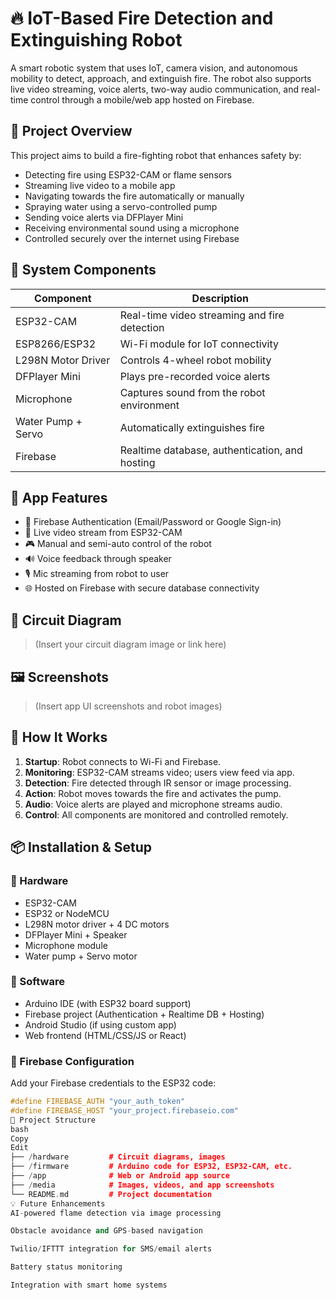 # 🔥 IoT-Based Fire Detection and Extinguishing Robot

A smart robotic system that uses IoT, camera vision, and autonomous mobility to detect, approach, and extinguish fire. The robot also supports live video streaming, voice alerts, two-way audio communication, and real-time control through a mobile/web app hosted on Firebase.

## 🚀 Project Overview

This project aims to build a fire-fighting robot that enhances safety by:
- Detecting fire using ESP32-CAM or flame sensors
- Streaming live video to a mobile app
- Navigating towards the fire automatically or manually
- Spraying water using a servo-controlled pump
- Sending voice alerts via DFPlayer Mini
- Receiving environmental sound using a microphone
- Controlled securely over the internet using Firebase

## 🧩 System Components

| Component        | Description |
|------------------|-------------|
| ESP32-CAM        | Real-time video streaming and fire detection |
| ESP8266/ESP32    | Wi-Fi module for IoT connectivity |
| L298N Motor Driver | Controls 4-wheel robot mobility |
| DFPlayer Mini    | Plays pre-recorded voice alerts |
| Microphone       | Captures sound from the robot environment |
| Water Pump + Servo | Automatically extinguishes fire |
| Firebase         | Realtime database, authentication, and hosting |

## 📱 App Features

- 🔐 Firebase Authentication (Email/Password or Google Sign-in)
- 🎥 Live video stream from ESP32-CAM
- 🎮 Manual and semi-auto control of the robot
- 🔊 Voice feedback through speaker
- 🎙️ Mic streaming from robot to user
- 🌐 Hosted on Firebase with secure database connectivity

## 📐 Circuit Diagram

> (Insert your circuit diagram image or link here)

## 🖼️ Screenshots

> (Insert app UI screenshots and robot images)

## 🔧 How It Works

1. **Startup**: Robot connects to Wi-Fi and Firebase.
2. **Monitoring**: ESP32-CAM streams video; users view feed via app.
3. **Detection**: Fire detected through IR sensor or image processing.
4. **Action**: Robot moves towards the fire and activates the pump.
5. **Audio**: Voice alerts are played and microphone streams audio.
6. **Control**: All components are monitored and controlled remotely.

## 📦 Installation & Setup

### 🔌 Hardware
- ESP32-CAM
- ESP32 or NodeMCU
- L298N motor driver + 4 DC motors
- DFPlayer Mini + Speaker
- Microphone module
- Water pump + Servo motor

### 🧠 Software
- Arduino IDE (with ESP32 board support)
- Firebase project (Authentication + Realtime DB + Hosting)
- Android Studio (if using custom app)
- Web frontend (HTML/CSS/JS or React)

### 🔗 Firebase Configuration
Add your Firebase credentials to the ESP32 code:
```cpp
#define FIREBASE_AUTH "your_auth_token"
#define FIREBASE_HOST "your_project.firebaseio.com"
📂 Project Structure
bash
Copy
Edit
├── /hardware         # Circuit diagrams, images
├── /firmware         # Arduino code for ESP32, ESP32-CAM, etc.
├── /app              # Web or Android app source
├── /media            # Images, videos, and app screenshots
└── README.md         # Project documentation
💡 Future Enhancements
AI-powered flame detection via image processing

Obstacle avoidance and GPS-based navigation

Twilio/IFTTT integration for SMS/email alerts

Battery status monitoring

Integration with smart home systems
